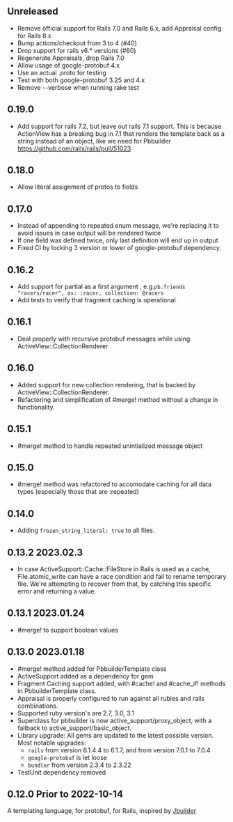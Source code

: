 ## Unreleased

- Remove official support for Rails 7.0 and Rails 6.x, add Appraisal config for Rails 8.x
- Bump actions/checkout from 3 to 4 (#40)
- Drop support for rails v6.* versions (#60)
- Regenerate Appraisals, drop Rails 7.0
- Allow usage of google-protobuf 4.x
- Use an actual .proto for testing
- Test with both google-protobuf 3.25 and 4.x
- Remove --verbose when running rake test

## 0.19.0
- Add support for rails 7.2, but leave out rails 7.1 support. This is because ActionView has a breaking bug in 7.1 that renders the template back as a string instead of an object, like we need for Pbbuilder https://github.com/rails/rails/pull/51023

## 0.18.0
- Allow literal assignment of protos to fields

## 0.17.0
- Instead of appending to repeated enum message, we're replacing it to avoid issues in case output will be rendered twice
- If one field was defined twice, only last definition will end up in output
- Fixed CI by locking 3 version or lower of google-protobuf dependency.

## 0.16.2
- Add support for partial as a first argument , e.g.`pb.friends "racers/racer", as: :racer, collection: @racers`
- Add tests to verify that fragment caching is operational

## 0.16.1
- Deal properly with recursive protobuf messages while using ActiveView::CollectionRenderer

## 0.16.0
- Added support for new collection rendering, that is backed by ActiveView::CollectionRenderer.
- Refactoring and simplification of #merge! method without a change in functionality.

## 0.15.1
- #merge! method to handle repeated unintialized message object

## 0.15.0
- #merge! method was refactored to accomodate caching for all data types (especially those that are :repeated)

## 0.14.0
- Adding `frozen_string_literal: true` to all files.

## 0.13.2 2023.02.3
- In case ActiveSupport::Cache::FileStore in Rails is used as a cache, File.atomic_write can have a race condition and fail to rename temporary file. We're attempting to recover from that, by catching this specific error and returning a value.

## 0.13.1 2023.01.24
- #merge! to support boolean values

## 0.13.0 2023.01.18
- #merge! method added for PbbuilderTemplate class
- ActiveSupport added as a dependency for gem
- Fragment Caching support added, with #cache! and #cache_if! methods in PbbuilderTemplate class.
- Appraisal is properly configured to run against all rubies and rails combinations.
- Supported ruby version's are 2.7, 3.0, 3.1
- Superclass for pbbuilder is now active_support/proxy_object, with a fallback to active_support/basic_object.
- Library upgrade: All gems are updated to the latest possible version. Most notable upgrades:
  - `rails` from version 6.1.4.4 to 6.1.7, and from version 7.0.1 to 7.0.4
  - `google-protobuf` is let loose
  - `bundler` from version 2.3.4 to 2.3.22
- TestUnit dependency removed

## 0.12.0 Prior to 2022-10-14

A templating language, for protobuf, for Rails, inspired by [Jbuilder](https://github.com/rails/jbuilder)
